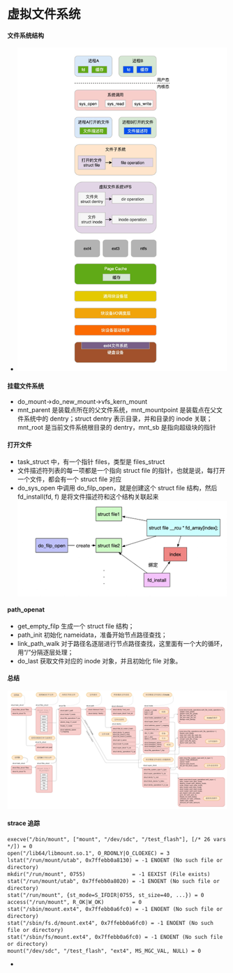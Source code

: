 # 虚拟文件系统
#### 文件系统结构
* ![3c506edf93b15341da3db658e9970773](media/15595632940014/3c506edf93b15341da3db658e9970773.jpg)

#### 挂载文件系统
* do_mount->do_new_mount->vfs_kern_mount
* mnt_parent 是装载点所在的父文件系统，mnt_mountpoint 是装载点在父文件系统中的 dentry；struct dentry 表示目录，并和目录的 inode 关联；mnt_root 是当前文件系统根目录的 dentry，mnt_sb 是指向超级块的指针

#### 打开文件
* task_struct 中，有一个指针 files，类型是 files_struct
* 文件描述符列表的每一项都是一个指向 struct file 的指针，也就是说，每打开一个文件，都会有一个 struct file 对应
* do_sys_open 中调用 do_filp_open，就是创建这个 struct file 结构，然后 fd_install(fd, f) 是将文件描述符和这个结构关联起来
![-w706](media/15595632940014/15596071070507.jpg)

####  path_openat
* get_empty_filp 生成一个 struct file 结构；
* path_init 初始化 nameidata，准备开始节点路径查找；
* link_path_walk 对于路径名逐层进行节点路径查找，这里面有一个大的循环，用“/”分隔逐层处理；
* do_last 获取文件对应的 inode 对象，并且初始化 file 对象。

#### 总结
![8070294bacd74e0ac5ccc5ac88be1bb9](media/15595632940014/8070294bacd74e0ac5ccc5ac88be1bb9.png)

#### strace 追踪
```
execve("/bin/mount", ["mount", "/dev/sdc", "/test_flash"], [/* 26 vars */]) = 0
open("/lib64/libmount.so.1", O_RDONLY|O_CLOEXEC) = 3
lstat("/run/mount/utab", 0x7ffebb0a8130) = -1 ENOENT (No such file or directory)
mkdir("/run/mount", 0755)               = -1 EEXIST (File exists)
stat("/run/mount/utab", 0x7ffebb0a8020) = -1 ENOENT (No such file or directory)
stat("/run/mount", {st_mode=S_IFDIR|0755, st_size=40, ...}) = 0
access("/run/mount", R_OK|W_OK)         = 0
stat("/sbin/mount.ext4", 0x7ffebb0a6fc0) = -1 ENOENT (No such file or directory)
stat("/sbin/fs.d/mount.ext4", 0x7ffebb0a6fc0) = -1 ENOENT (No such file or directory)
stat("/sbin/fs/mount.ext4", 0x7ffebb0a6fc0) = -1 ENOENT (No such file or directory)
mount("/dev/sdc", "/test_flash", "ext4", MS_MGC_VAL, NULL) = 0
```
* 